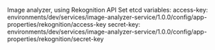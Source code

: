 Image analyzer, using Rekognition API
Set etcd variables: 
access-key:  environments/dev/services/image-analyzer-service/1.0.0/config/app-properties/rekognition/access-key
secret-key:  environments/dev/services/image-analyzer-service/1.0.0/config/app-properties/rekognition/secret-key